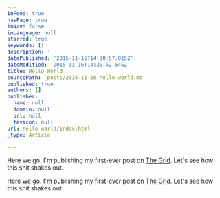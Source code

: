 ```yaml
---
inFeed: true
hasPage: true
inNav: false
inLanguage: null
starred: true
keywords: []
description: ''
datePublished: '2015-11-16T14:30:57.015Z'
dateModified: '2015-11-16T14:30:52.545Z'
title: Hello World
sourcePath: _posts/2015-11-16-hello-world.md
published: true
authors: []
publisher:
  name: null
  domain: null
  url: null
  favicon: null
url: hello-world/index.html
_type: Article

---
```

Here we go. I'm publishing my first-ever post on [The Grid][0]. Let's see how this shit shakes out.

Here we go. I'm publishing my first-ever post on [The Grid][0]. Let's see how this shit shakes out.

[0]: http://www.thegrid.io/